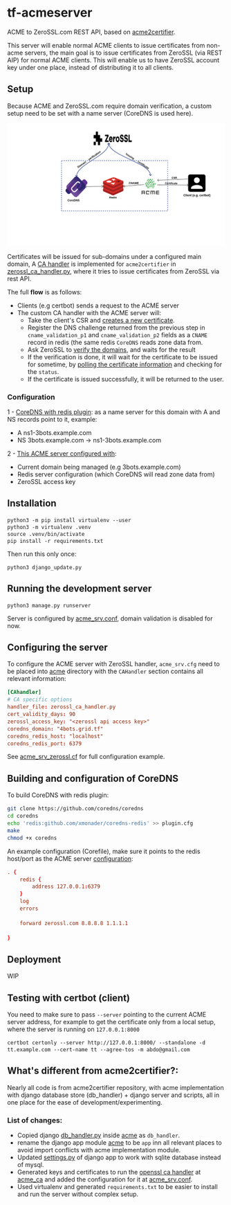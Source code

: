# tf-acmeserver

ACME to ZeroSSL.com REST API, based on [acme2certifier](https://github.com/grindsa/acme2certifier).

This server will enable normal ACME clients to issue certificates from non-acme servers, the main goal is to issue certificates from ZeroSSL (via REST AIP) for normal ACME clients. This will enable us to have ZeroSSL account key under one place, instead of distributing it to all clients.

## Setup

Because ACME and ZeroSSL.com require domain verification, a custom setup need to be set with a name server (CoreDNS is used here).

![diagram](diagram/block.png)

Certificates will be issued for sub-domains under a configured main domain, A [CA handler](https://github.com/grindsa/acme2certifier/blob/master/docs/ca_handler.md) is implemented for `acme2certifier` in [zerossl_ca_handler.py](zerossl_ca_handler.py), where it tries to issue certificates from ZeroSSL via rest API.

The full **flow** is as follows:

* Clients (e.g certbot) sends a request to the ACME server
* The custom CA handler with the ACME server will:
  * Take the client's CSR and [creates a new certificate](https://zerossl.com/documentation/api/create-certificate/).
  * Register the DNS challenge returned from the previous step in `cname_validation_p1` and `cname_validation_p2` fields as a `CNAME` record in redis (the same redis `CoreDNS` reads zone data from.
  * Ask ZeroSSL to [verify the domains](https://zerossl.com/documentation/api/verify-domains/), and waits for the result
  * If the verification is done, it will wait for the certificate to be issued for sometime, by [polling the certificate information](https://zerossl.com/documentation/api/get-certificate/) and checking for the `status`.
  * If the certificate is issued successfully, it will be returned to the user.

### Configuration

1 - [CoreDNS with redis plugin](#building-and-configuration-of-coredns): as a name server for this domain with A and NS records point to it, example:
  * A ns1-3bots.example.com
  * NS 3bots.example.com -> ns1-3bots.example.com

2 - [This ACME server configured with](#configuring-the-server):
  * Current domain being managed (e.g 3bots.example.com)
  * Redis server configuration (which CoreDNS will read zone data from)
  * ZeroSSL access key


## Installation

```
python3 -m pip install virtualenv --user
python3 -m virtualenv .venv
source .venv/bin/activate
pip install -r requirements.txt
```

Then run this only once:

```
python3 django_update.py
```

## Running the development server

```
python3 manage.py runserver
```

Server is configured by [acme_srv.conf](/acme/acme_srv.cfg), domain validation is disabled for now.

## Configuring the server

To configure the ACME server with ZeroSSL handler, `acme_srv.cfg` need to be placed into [acme](/acme) directory with the `CAHandler` section contains all relevant information:

```conf
[CAhandler]
# CA specific options
handler_file: zerossl_ca_handler.py
cert_validity_days: 90
zerossl_access_key: "<zerossl api access key>"
coredns_domain: "4bots.grid.tf"
coredns_redis_host: "localhost"
coredns_redis_port: 6379
```

See [acme_srv_zerossl.cf](/config/acme_srv.zerossl.cfg) for full configuration example.


## Building and configuration of CoreDNS

To build CoreDNS with redis plugin:

```bash
git clone https://github.com/coredns/coredns
cd coredns
echo 'redis:github.com/xmonader/coredns-redis' >> plugin.cfg
make
chmod +x coredns
```

An example configuration (Corefile), make sure it points to the redis host/port as the ACME server [configuration](configuring-the-server):

```conf
. {
    redis {
        address 127.0.0.1:6379
    }
    log
    errors

    forward zerossl.com 8.8.8.8 1.1.1.1

}
```

## Deployment

WIP

## Testing with certbot (client)

You need to make sure to pass `--server` pointing to the current ACME server address, for example to get the certificate only from a local setup, where the server is running on `127.0.0.1:8000`

```
certbot certonly --server http://127.0.0.1:8000/ --standalone -d tt.example.com --cert-name tt --agree-tos -m abdo@gmail.com
```


## What's different from acme2certifier?:

Nearly all code is from acme2certifier repository, with acme implementation with django database store (db_handler)  + django server and scripts, all in one place for the ease of development/experimenting.

### List of changes:

* Copied django [db_handler.py](https://github.com/grindsa/acme2certifier/blob/master/examples/db_handler/django_handler.py) inside [acme](/acme) as `db_handler`.
* rename the django app module [acme](https://github.com/grindsa/acme2certifier/tree/master/examples/django/acme) to be `app` inn all relevant places to avoid import conflicts with acme implementation module.
* Updated [settings.py](/acme2certifier/settings.py) of django app to work with sqlite database instead of mysql.
* Generated keys and certificates to run the [openssl ca handler](https://github.com/grindsa/acme2certifier/blob/master/docs/openssl.md) at [acme_ca](/acme_ca) and added the configuration for it at [acme_srv.conf](/acme/acme_srv.cfg#L20).
* Used virtualenv and generated `requirements.txt` to be easier to install and run the server without complex setup.
